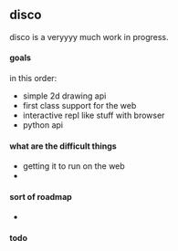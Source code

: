 ## disco

disco is a veryyyy much work in progress.

#### goals

in this order:

- simple 2d drawing api
- first class support for the web
- interactive repl like stuff with browser
- python api

#### what are the difficult things

- getting it to run on the web
- 

#### sort of roadmap

- 

#### todo
